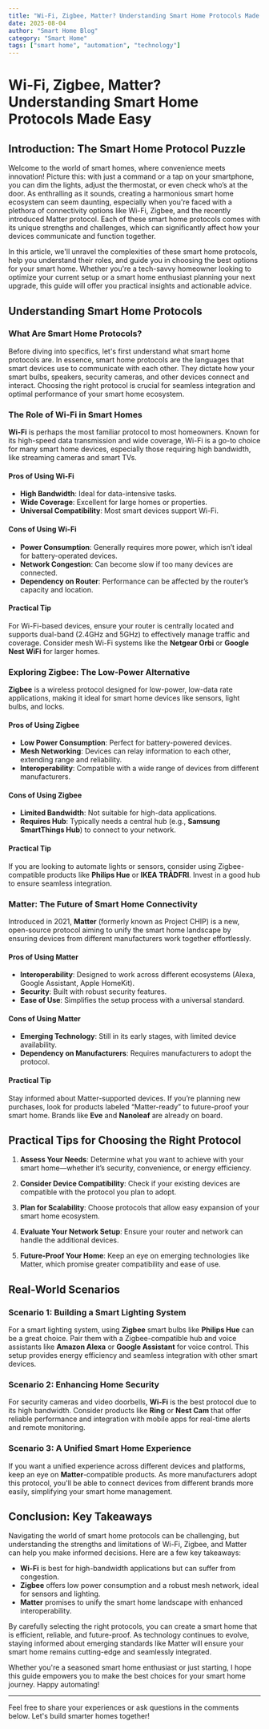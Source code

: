 ```yaml
---
title: "Wi-Fi, Zigbee, Matter? Understanding Smart Home Protocols Made Easy"
date: 2025-08-04
author: "Smart Home Blog"
category: "Smart Home"
tags: ["smart home", "automation", "technology"]
---
```


# Wi-Fi, Zigbee, Matter? Understanding Smart Home Protocols Made Easy

## Introduction: The Smart Home Protocol Puzzle

Welcome to the world of smart homes, where convenience meets innovation! Picture this: with just a command or a tap on your smartphone, you can dim the lights, adjust the thermostat, or even check who’s at the door. As enthralling as it sounds, creating a harmonious smart home ecosystem can seem daunting, especially when you're faced with a plethora of connectivity options like Wi-Fi, Zigbee, and the recently introduced Matter protocol. Each of these smart home protocols comes with its unique strengths and challenges, which can significantly affect how your devices communicate and function together.

In this article, we'll unravel the complexities of these smart home protocols, help you understand their roles, and guide you in choosing the best options for your smart home. Whether you're a tech-savvy homeowner looking to optimize your current setup or a smart home enthusiast planning your next upgrade, this guide will offer you practical insights and actionable advice.

## Understanding Smart Home Protocols

### What Are Smart Home Protocols?

Before diving into specifics, let's first understand what smart home protocols are. In essence, smart home protocols are the languages that smart devices use to communicate with each other. They dictate how your smart bulbs, speakers, security cameras, and other devices connect and interact. Choosing the right protocol is crucial for seamless integration and optimal performance of your smart home ecosystem.

### The Role of Wi-Fi in Smart Homes

**Wi-Fi** is perhaps the most familiar protocol to most homeowners. Known for its high-speed data transmission and wide coverage, Wi-Fi is a go-to choice for many smart home devices, especially those requiring high bandwidth, like streaming cameras and smart TVs.

#### Pros of Using Wi-Fi

- **High Bandwidth**: Ideal for data-intensive tasks.
- **Wide Coverage**: Excellent for large homes or properties.
- **Universal Compatibility**: Most smart devices support Wi-Fi.

#### Cons of Using Wi-Fi

- **Power Consumption**: Generally requires more power, which isn’t ideal for battery-operated devices.
- **Network Congestion**: Can become slow if too many devices are connected.
- **Dependency on Router**: Performance can be affected by the router’s capacity and location.

#### Practical Tip

For Wi-Fi-based devices, ensure your router is centrally located and supports dual-band (2.4GHz and 5GHz) to effectively manage traffic and coverage. Consider mesh Wi-Fi systems like the **Netgear Orbi** or **Google Nest WiFi** for larger homes.

### Exploring Zigbee: The Low-Power Alternative

**Zigbee** is a wireless protocol designed for low-power, low-data rate applications, making it ideal for smart home devices like sensors, light bulbs, and locks.

#### Pros of Using Zigbee

- **Low Power Consumption**: Perfect for battery-powered devices.
- **Mesh Networking**: Devices can relay information to each other, extending range and reliability.
- **Interoperability**: Compatible with a wide range of devices from different manufacturers.

#### Cons of Using Zigbee

- **Limited Bandwidth**: Not suitable for high-data applications.
- **Requires Hub**: Typically needs a central hub (e.g., **Samsung SmartThings Hub**) to connect to your network.

#### Practical Tip

If you are looking to automate lights or sensors, consider using Zigbee-compatible products like **Philips Hue** or **IKEA TRÅDFRI**. Invest in a good hub to ensure seamless integration.

### Matter: The Future of Smart Home Connectivity

Introduced in 2021, **Matter** (formerly known as Project CHIP) is a new, open-source protocol aiming to unify the smart home landscape by ensuring devices from different manufacturers work together effortlessly.

#### Pros of Using Matter

- **Interoperability**: Designed to work across different ecosystems (Alexa, Google Assistant, Apple HomeKit).
- **Security**: Built with robust security features.
- **Ease of Use**: Simplifies the setup process with a universal standard.

#### Cons of Using Matter

- **Emerging Technology**: Still in its early stages, with limited device availability.
- **Dependency on Manufacturers**: Requires manufacturers to adopt the protocol.

#### Practical Tip

Stay informed about Matter-supported devices. If you’re planning new purchases, look for products labeled “Matter-ready” to future-proof your smart home. Brands like **Eve** and **Nanoleaf** are already on board.

## Practical Tips for Choosing the Right Protocol

1. **Assess Your Needs**: Determine what you want to achieve with your smart home—whether it’s security, convenience, or energy efficiency.
   
2. **Consider Device Compatibility**: Check if your existing devices are compatible with the protocol you plan to adopt.

3. **Plan for Scalability**: Choose protocols that allow easy expansion of your smart home ecosystem.

4. **Evaluate Your Network Setup**: Ensure your router and network can handle the additional devices.

5. **Future-Proof Your Home**: Keep an eye on emerging technologies like Matter, which promise greater compatibility and ease of use.

## Real-World Scenarios

### Scenario 1: Building a Smart Lighting System

For a smart lighting system, using **Zigbee** smart bulbs like **Philips Hue** can be a great choice. Pair them with a Zigbee-compatible hub and voice assistants like **Amazon Alexa** or **Google Assistant** for voice control. This setup provides energy efficiency and seamless integration with other smart devices.

### Scenario 2: Enhancing Home Security

For security cameras and video doorbells, **Wi-Fi** is the best protocol due to its high bandwidth. Consider products like **Ring** or **Nest Cam** that offer reliable performance and integration with mobile apps for real-time alerts and remote monitoring.

### Scenario 3: A Unified Smart Home Experience

If you want a unified experience across different devices and platforms, keep an eye on **Matter**-compatible products. As more manufacturers adopt this protocol, you'll be able to connect devices from different brands more easily, simplifying your smart home management.

## Conclusion: Key Takeaways

Navigating the world of smart home protocols can be challenging, but understanding the strengths and limitations of Wi-Fi, Zigbee, and Matter can help you make informed decisions. Here are a few key takeaways:

- **Wi-Fi** is best for high-bandwidth applications but can suffer from congestion.
- **Zigbee** offers low power consumption and a robust mesh network, ideal for sensors and lighting.
- **Matter** promises to unify the smart home landscape with enhanced interoperability.

By carefully selecting the right protocols, you can create a smart home that is efficient, reliable, and future-proof. As technology continues to evolve, staying informed about emerging standards like Matter will ensure your smart home remains cutting-edge and seamlessly integrated.

Whether you're a seasoned smart home enthusiast or just starting, I hope this guide empowers you to make the best choices for your smart home journey. Happy automating!

--- 

Feel free to share your experiences or ask questions in the comments below. Let's build smarter homes together!